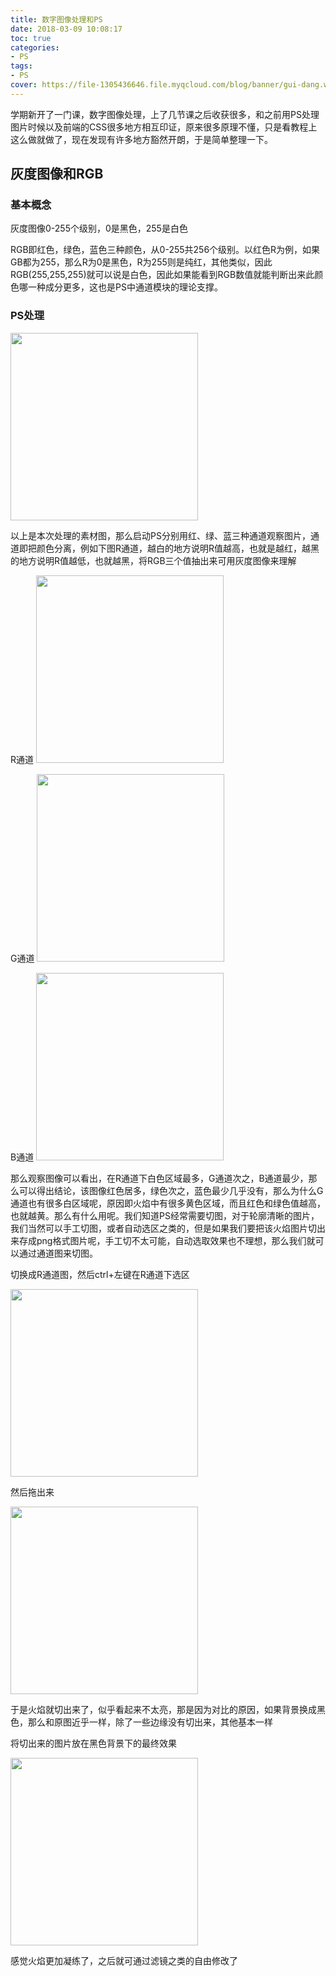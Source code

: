 ```yaml
---
title: 数字图像处理和PS
date: 2018-03-09 10:08:17
toc: true
categories:
- PS
tags:
- PS
cover: https://file-1305436646.file.myqcloud.com/blog/banner/gui-dang.webp
---
```


学期新开了一门课，数字图像处理，上了几节课之后收获很多，和之前用PS处理图片时候以及前端的CSS很多地方相互印证，原来很多原理不懂，只是看教程上这么做就做了，现在发现有许多地方豁然开朗，于是简单整理一下。

<!--more-->

## 灰度图像和RGB

### 基本概念

灰度图像0-255个级别，0是黑色，255是白色

RGB即红色，绿色，蓝色三种颜色，从0-255共256个级别。以红色R为例，如果GB都为255，那么R为0是黑色，R为255则是纯红，其他类似，因此RGB(255,255,255)就可以说是白色，因此如果能看到RGB数值就能判断出来此颜色哪一种成分更多，这也是PS中通道模块的理论支撑。

### PS处理 

<img src="https://file-1305436646.file.myqcloud.com/blog/2018-3-9/flame.jpg" height="300px">

以上是本次处理的素材图，那么启动PS分别用红、绿、蓝三种通道观察图片，通道即把颜色分离，例如下图R通道，越白的地方说明R值越高，也就是越红，越黑的地方说明R值越低，也就越黑，将RGB三个值抽出来可用灰度图像来理解

R通道
<img src="https://file-1305436646.file.myqcloud.com/blog/2018-3-9/flame_red.jpg" height="300px">

G通道
<img src="https://file-1305436646.file.myqcloud.com/blog/2018-3-9/flame_green.jpg" height="300px">

B通道
<img src="https://file-1305436646.file.myqcloud.com/blog/2018-3-9/flame_blue.jpg" height="300px">

那么观察图像可以看出，在R通道下白色区域最多，G通道次之，B通道最少，那么可以得出结论，该图像红色居多，绿色次之，蓝色最少几乎没有，那么为什么G通道也有很多白区域呢，原因即火焰中有很多黄色区域，而且红色和绿色值越高，也就越黄。那么有什么用呢。我们知道PS经常需要切图，对于轮廓清晰的图片，我们当然可以手工切图，或者自动选区之类的，但是如果我们要把该火焰图片切出来存成png格式图片呢，手工切不太可能，自动选取效果也不理想，那么我们就可以通过通道图来切图。

切换成R通道图，然后ctrl+左键在R通道下选区

<img src="https://file-1305436646.file.myqcloud.com/blog/2018-3-9/flame_red_deal.jpg" height="300px">

然后拖出来

<img src="https://file-1305436646.file.myqcloud.com/blog/2018-3-9/flame_red_res.jpg" height="300px">

于是火焰就切出来了，似乎看起来不太亮，那是因为对比的原因，如果背景换成黑色，那么和原图近乎一样，除了一些边缘没有切出来，其他基本一样

将切出来的图片放在黑色背景下的最终效果

<img src="https://file-1305436646.file.myqcloud.com/blog/2018-3-9/flame_res.jpg" height="300px">

感觉火焰更加凝练了，之后就可通过滤镜之类的自由修改了